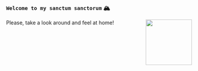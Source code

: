 ### `Welcome to my sanctum sanctorum` 🏔️
Please, take a look around and feel at home!
<img src="https://media.giphy.com/media/LACmkeecQc9B6mbDDM/giphy.gif" align="right" width="125">
